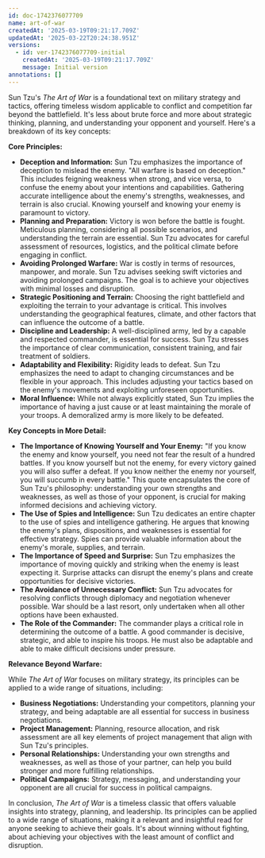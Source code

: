 ```yaml
---
id: doc-1742376077709
name: art-of-war
createdAt: '2025-03-19T09:21:17.709Z'
updatedAt: '2025-03-22T20:24:38.951Z'
versions:
  - id: ver-1742376077709-initial
    createdAt: '2025-03-19T09:21:17.709Z'
    message: Initial version
annotations: []
---
```

Sun Tzu's *The Art of War* is a foundational text on military strategy and tactics, offering timeless wisdom applicable to conflict and competition far beyond the battlefield. It's less about brute force and more about strategic thinking, planning, and understanding your opponent and yourself. Here's a breakdown of its key concepts:

**Core Principles:**

*   **Deception and Information:** Sun Tzu emphasizes the importance of deception to mislead the enemy. "All warfare is based on deception." This includes feigning weakness when strong, and vice versa, to confuse the enemy about your intentions and capabilities. Gathering accurate intelligence about the enemy's strengths, weaknesses, and terrain is also crucial. Knowing yourself and knowing your enemy is paramount to victory.
*   **Planning and Preparation:** Victory is won before the battle is fought. Meticulous planning, considering all possible scenarios, and understanding the terrain are essential. Sun Tzu advocates for careful assessment of resources, logistics, and the political climate before engaging in conflict.
*   **Avoiding Prolonged Warfare:** War is costly in terms of resources, manpower, and morale. Sun Tzu advises seeking swift victories and avoiding prolonged campaigns. The goal is to achieve your objectives with minimal losses and disruption.
*   **Strategic Positioning and Terrain:** Choosing the right battlefield and exploiting the terrain to your advantage is critical. This involves understanding the geographical features, climate, and other factors that can influence the outcome of a battle.
*   **Discipline and Leadership:** A well-disciplined army, led by a capable and respected commander, is essential for success. Sun Tzu stresses the importance of clear communication, consistent training, and fair treatment of soldiers.
*   **Adaptability and Flexibility:** Rigidity leads to defeat. Sun Tzu emphasizes the need to adapt to changing circumstances and be flexible in your approach. This includes adjusting your tactics based on the enemy's movements and exploiting unforeseen opportunities.
*   **Moral Influence:** While not always explicitly stated, Sun Tzu implies the importance of having a just cause or at least maintaining the morale of your troops. A demoralized army is more likely to be defeated.

**Key Concepts in More Detail:**

*   **The Importance of Knowing Yourself and Your Enemy:** "If you know the enemy and know yourself, you need not fear the result of a hundred battles. If you know yourself but not the enemy, for every victory gained you will also suffer a defeat. If you know neither the enemy nor yourself, you will succumb in every battle." This quote encapsulates the core of Sun Tzu's philosophy: understanding your own strengths and weaknesses, as well as those of your opponent, is crucial for making informed decisions and achieving victory.
*   **The Use of Spies and Intelligence:** Sun Tzu dedicates an entire chapter to the use of spies and intelligence gathering. He argues that knowing the enemy's plans, dispositions, and weaknesses is essential for effective strategy. Spies can provide valuable information about the enemy's morale, supplies, and terrain.
*   **The Importance of Speed and Surprise:** Sun Tzu emphasizes the importance of moving quickly and striking when the enemy is least expecting it. Surprise attacks can disrupt the enemy's plans and create opportunities for decisive victories.
*   **The Avoidance of Unnecessary Conflict:** Sun Tzu advocates for resolving conflicts through diplomacy and negotiation whenever possible. War should be a last resort, only undertaken when all other options have been exhausted.
*   **The Role of the Commander:** The commander plays a critical role in determining the outcome of a battle. A good commander is decisive, strategic, and able to inspire his troops. He must also be adaptable and able to make difficult decisions under pressure.

**Relevance Beyond Warfare:**

While *The Art of War* focuses on military strategy, its principles can be applied to a wide range of situations, including:

*   **Business Negotiations:** Understanding your competitors, planning your strategy, and being adaptable are all essential for success in business negotiations.
*   **Project Management:** Planning, resource allocation, and risk assessment are all key elements of project management that align with Sun Tzu's principles.
*   **Personal Relationships:** Understanding your own strengths and weaknesses, as well as those of your partner, can help you build stronger and more fulfilling relationships.
*   **Political Campaigns:** Strategy, messaging, and understanding your opponent are all crucial for success in political campaigns.

In conclusion, *The Art of War* is a timeless classic that offers valuable insights into strategy, planning, and leadership. Its principles can be applied to a wide range of situations, making it a relevant and insightful read for anyone seeking to achieve their goals. It's about winning without fighting, about achieving your objectives with the least amount of conflict and disruption.


